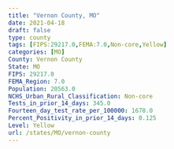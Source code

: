 ```yaml
---
title: "Vernon County, MO"
date: 2021-04-18
draft: false
type: county
tags: [FIPS:29217.0,FEMA:7.0,Non-core,Yellow]
categories: [MO]
County: Vernon County
State: MO
FIPS: 29217.0
FEMA_Region: 7.0
Population: 20563.0
NCHS_Urban_Rural_Classification: Non-core
Tests_in_prior_14_days: 345.0
Fourteen_day_test_rate_per_100000: 1678.0
Percent_Positivity_in_prior_14_days: 0.125
Level: Yellow
url: /states/MO/vernon-county
---
```



